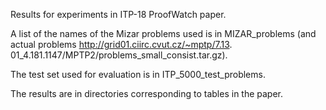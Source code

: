 Results for experiments in ITP-18 ProofWatch paper.

A list of the names of the Mizar problems used is in MIZAR_problems (and actual problems http://grid01.ciirc.cvut.cz/~mptp/7.13.
01_4.181.1147/MPTP2/problems_small_consist.tar.gz). 

The test set used for evaluation is in ITP_5000_test_problems.

The results are in directories corresponding to tables in the paper.


